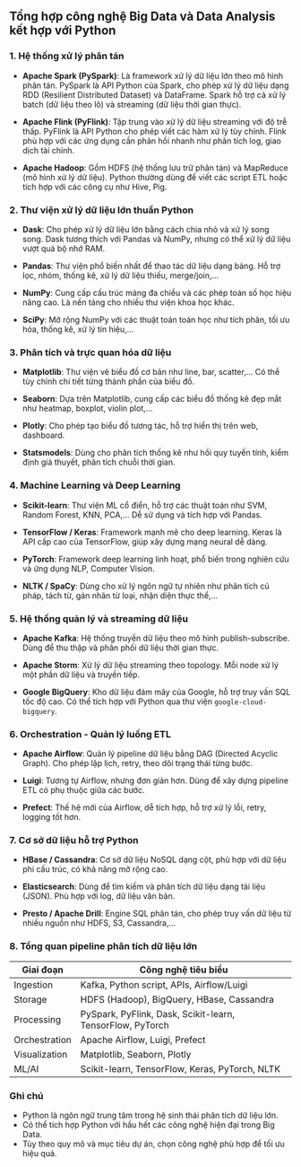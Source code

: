 ## Tổng hợp công nghệ Big Data và Data Analysis kết hợp với Python

### 1. Hệ thống xử lý phân tán

- **Apache Spark (PySpark)**: Là framework xử lý dữ liệu lớn theo mô hình phân tán. PySpark là API Python của Spark, cho phép xử lý dữ liệu dạng RDD (Resilient Distributed Dataset) và DataFrame. Spark hỗ trợ cả xử lý batch (dữ liệu theo lô) và streaming (dữ liệu thời gian thực).

- **Apache Flink (PyFlink)**: Tập trung vào xử lý dữ liệu streaming với độ trễ thấp. PyFlink là API Python cho phép viết các hàm xử lý tùy chỉnh. Flink phù hợp với các ứng dụng cần phản hồi nhanh như phân tích log, giao dịch tài chính.

- **Apache Hadoop**: Gồm HDFS (hệ thống lưu trữ phân tán) và MapReduce (mô hình xử lý dữ liệu). Python thường dùng để viết các script ETL hoặc tích hợp với các công cụ như Hive, Pig.

### 2. Thư viện xử lý dữ liệu lớn thuần Python

- **Dask**: Cho phép xử lý dữ liệu lớn bằng cách chia nhỏ và xử lý song song. Dask tương thích với Pandas và NumPy, nhưng có thể xử lý dữ liệu vượt quá bộ nhớ RAM.

- **Pandas**: Thư viện phổ biến nhất để thao tác dữ liệu dạng bảng. Hỗ trợ lọc, nhóm, thống kê, xử lý dữ liệu thiếu, merge/join,…

- **NumPy**: Cung cấp cấu trúc mảng đa chiều và các phép toán số học hiệu năng cao. Là nền tảng cho nhiều thư viện khoa học khác.

- **SciPy**: Mở rộng NumPy với các thuật toán toán học như tích phân, tối ưu hóa, thống kê, xử lý tín hiệu,…

### 3. Phân tích và trực quan hóa dữ liệu

- **Matplotlib**: Thư viện vẽ biểu đồ cơ bản như line, bar, scatter,… Có thể tùy chỉnh chi tiết từng thành phần của biểu đồ.

- **Seaborn**: Dựa trên Matplotlib, cung cấp các biểu đồ thống kê đẹp mắt như heatmap, boxplot, violin plot,…

- **Plotly**: Cho phép tạo biểu đồ tương tác, hỗ trợ hiển thị trên web, dashboard.

- **Statsmodels**: Dùng cho phân tích thống kê như hồi quy tuyến tính, kiểm định giả thuyết, phân tích chuỗi thời gian.

### 4. Machine Learning và Deep Learning

- **Scikit-learn**: Thư viện ML cổ điển, hỗ trợ các thuật toán như SVM, Random Forest, KNN, PCA,… Dễ sử dụng và tích hợp với Pandas.

- **TensorFlow / Keras**: Framework mạnh mẽ cho deep learning. Keras là API cấp cao của TensorFlow, giúp xây dựng mạng neural dễ dàng.

- **PyTorch**: Framework deep learning linh hoạt, phổ biến trong nghiên cứu và ứng dụng NLP, Computer Vision.

- **NLTK / SpaCy**: Dùng cho xử lý ngôn ngữ tự nhiên như phân tích cú pháp, tách từ, gán nhãn từ loại, nhận diện thực thể,…

### 5. Hệ thống quản lý và streaming dữ liệu

- **Apache Kafka**: Hệ thống truyền dữ liệu theo mô hình publish-subscribe. Dùng để thu thập và phân phối dữ liệu thời gian thực.

- **Apache Storm**: Xử lý dữ liệu streaming theo topology. Mỗi node xử lý một phần dữ liệu và truyền tiếp.

- **Google BigQuery**: Kho dữ liệu đám mây của Google, hỗ trợ truy vấn SQL tốc độ cao. Có thể tích hợp với Python qua thư viện `google-cloud-bigquery`.

### 6. Orchestration - Quản lý luồng ETL

- **Apache Airflow**: Quản lý pipeline dữ liệu bằng DAG (Directed Acyclic Graph). Cho phép lập lịch, retry, theo dõi trạng thái từng bước.

- **Luigi**: Tương tự Airflow, nhưng đơn giản hơn. Dùng để xây dựng pipeline ETL có phụ thuộc giữa các bước.

- **Prefect**: Thế hệ mới của Airflow, dễ tích hợp, hỗ trợ xử lý lỗi, retry, logging tốt hơn.

### 7. Cơ sở dữ liệu hỗ trợ Python

- **HBase / Cassandra**: Cơ sở dữ liệu NoSQL dạng cột, phù hợp với dữ liệu phi cấu trúc, có khả năng mở rộng cao.

- **Elasticsearch**: Dùng để tìm kiếm và phân tích dữ liệu dạng tài liệu (JSON). Phù hợp với log, dữ liệu văn bản.

- **Presto / Apache Drill**: Engine SQL phân tán, cho phép truy vấn dữ liệu từ nhiều nguồn như HDFS, S3, Cassandra,…

### 8. Tổng quan pipeline phân tích dữ liệu lớn

|Giai đoạn|Công nghệ tiêu biểu|
|---|---|
|Ingestion|Kafka, Python script, APIs, Airflow/Luigi|
|Storage|HDFS (Hadoop), BigQuery, HBase, Cassandra|
|Processing|PySpark, PyFlink, Dask, Scikit-learn, TensorFlow, PyTorch|
|Orchestration|Apache Airflow, Luigi, Prefect|
|Visualization|Matplotlib, Seaborn, Plotly|
|ML/AI|Scikit-learn, TensorFlow, Keras, PyTorch, NLTK|

### Ghi chú

- Python là ngôn ngữ trung tâm trong hệ sinh thái phân tích dữ liệu lớn.
- Có thể tích hợp Python với hầu hết các công nghệ hiện đại trong Big Data.
- Tùy theo quy mô và mục tiêu dự án, chọn công nghệ phù hợp để tối ưu hiệu quả.

